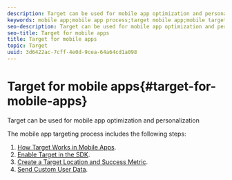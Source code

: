 ```yaml
---
description: Target can be used for mobile app optimization and personalization
keywords: mobile app;mobile app process;target mobile app;mobile target locations;mobile app success metrics
seo-description: Target can be used for mobile app optimization and personalization
seo-title: Target for mobile apps
title: Target for mobile apps
topic: Target
uuid: 3d6422ac-7cff-4e0d-9cea-64a64cd1a098
---
```


# Target for mobile apps{#target-for-mobile-apps}

Target can be used for mobile app optimization and personalization

The mobile app targeting process includes the following steps:

1. [How Target Works in Mobile Apps](../c-target-mobile-app/c-mobile-how-target-works-mobile-apps.md#concept_6D18304659854571B7A5A71C33CD974C). 
1. [Enable Target in the SDK](../c-target-mobile-app/t-mobile-enable-target-in-sdk.md#task_FCA99AD0785A44E995468776AE76FE91). 
1. [Create a Target Location and Success Metric](../c-target-mobile-app/t-mobile-create-location-and-metric.md#task_A372B1C4C1814788BBBEE06259A0103B). 
1. [Send Custom User Data](../c-target-mobile-app/t-mobile-custom-user-data.md#task_779D60C519C04109A6C1FFA1ACFBA59E).

